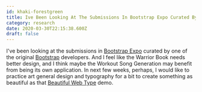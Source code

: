 ```yaml
---
id: khaki-forestgreen
title: Ive Been Looking At The Submissions In Bootstrap Expo Curated By One Of The Original Bootstrap Developers And I Feel Like The
category: research
date: 2020-03-30T22:15:38.600Z
draft: false
---
```


I've been looking at the submissions in [Bootstrap Expo][1] curated by one of the original [Bootstrap][2] developers. And I feel like the Warrior Book needs better design, and I think maybe the Workout Song Generation may benefit from being its own application. In next few weeks, perhaps, I would like to practice art general design and typography for a bit to create something as beautiful as that [Beautiful Web Type][3] demo.

[1]: https://expo.getbootstrap.com/
[2]: https://getbootstrap.com/
[3]: http://hellohappy.org/beautiful-web-type
